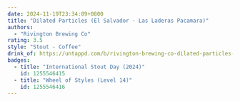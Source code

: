 ```yaml
---
date: 2024-11-19T23:34:09+0800
title: "Dilated Particles (El Salvador - Las Laderas Pacamara)"
authors:
  - "Rivington Brewing Co"
rating: 3.5
style: "Stout - Coffee"
drink_of: https://untappd.com/b/rivington-brewing-co-dilated-particles-el-salvador-las-laderas-pacamara/5681774
badges:
  - title: "International Stout Day (2024)"
    id: 1255546415
  - title: "Wheel of Styles (Level 14)"
    id: 1255546416
---
```

